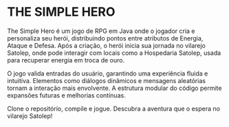# THE SIMPLE HERO
The Simple Hero é um jogo de RPG em Java onde o jogador cria e personaliza seu herói, distribuindo pontos entre atributos de Energia, Ataque e Defesa. Após a criação, o herói inicia sua jornada no vilarejo Satolep, onde pode interagir com locais como a Hospedaria Satolep, usada para recuperar energia em troca de ouro.

O jogo valida entradas do usuário, garantindo uma experiência fluida e intuitiva. Elementos como diálogos dinâmicos e mensagens aleatórias tornam a interação mais envolvente. A estrutura modular do código permite expansões futuras e melhorias contínuas.

Clone o repositório, compile e jogue. Descubra a aventura que o espera no vilarejo Satolep!
